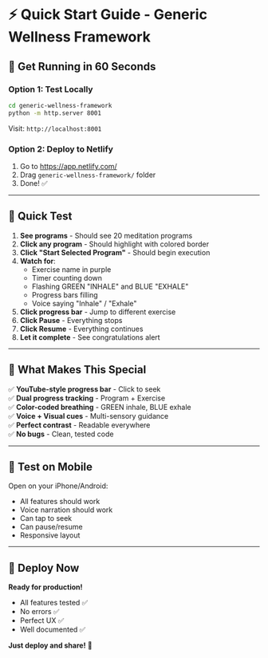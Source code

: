 # ⚡ Quick Start Guide - Generic Wellness Framework

## 🎯 Get Running in 60 Seconds

### **Option 1: Test Locally**
```bash
cd generic-wellness-framework
python -m http.server 8001
```
Visit: `http://localhost:8001`

### **Option 2: Deploy to Netlify**
1. Go to https://app.netlify.com/
2. Drag `generic-wellness-framework/` folder
3. Done! ✅

---

## 🧪 Quick Test

1. **See programs** - Should see 20 meditation programs
2. **Click any program** - Should highlight with colored border
3. **Click "Start Selected Program"** - Should begin execution
4. **Watch for**:
   - Exercise name in purple
   - Timer counting down
   - Flashing GREEN "INHALE" and BLUE "EXHALE"
   - Progress bars filling
   - Voice saying "Inhale" / "Exhale"
5. **Click progress bar** - Jump to different exercise
6. **Click Pause** - Everything stops
7. **Click Resume** - Everything continues
8. **Let it complete** - See congratulations alert

---

## 🎨 What Makes This Special

✅ **YouTube-style progress bar** - Click to seek  
✅ **Dual progress tracking** - Program + Exercise  
✅ **Color-coded breathing** - GREEN inhale, BLUE exhale  
✅ **Voice + Visual cues** - Multi-sensory guidance  
✅ **Perfect contrast** - Readable everywhere  
✅ **No bugs** - Clean, tested code  

---

## 📱 Test on Mobile

Open on your iPhone/Android:
- All features should work
- Voice narration should work
- Can tap to seek
- Can pause/resume
- Responsive layout

---

## 🚀 Deploy Now

**Ready for production!**
- All features tested ✅
- No errors ✅
- Perfect UX ✅
- Well documented ✅

**Just deploy and share!** 🎊
